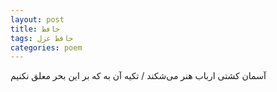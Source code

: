 ```yaml
---
layout: post
title: حافظ
tags: حافظ غزل
categories: poem
---
```


آسمان کشتی ارباب هنر می‌شکند / تکیه آن به که بر این بحر معلق نکنیم

